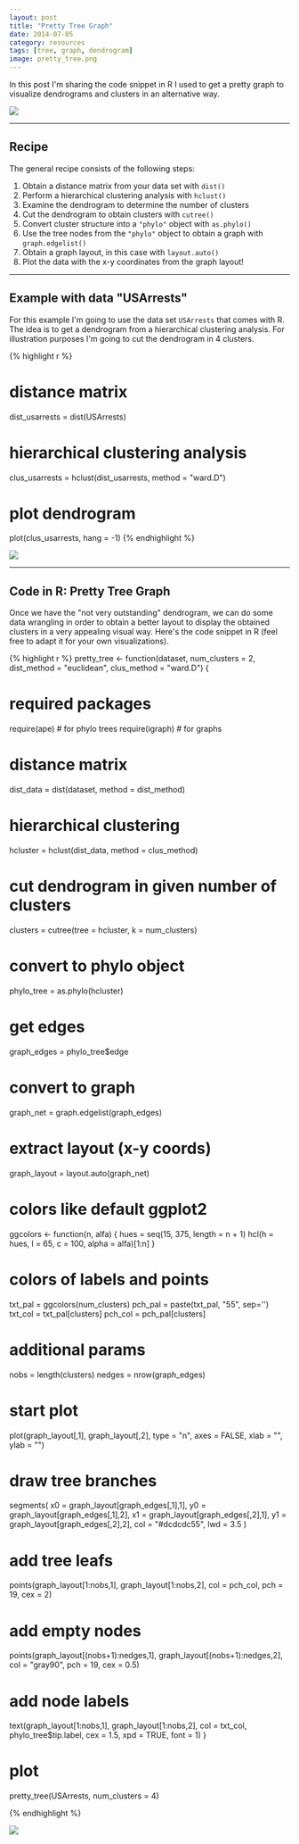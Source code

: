 ```yaml
---
layout: post
title: "Pretty Tree Graph"
date: 2014-07-05
category: resources
tags: [tree, graph, dendrogram]
image: pretty_tree.png
---
```


In this post I'm sharing the code snippet in R I used to get a pretty graph 
to visualize dendrograms and clusters in an alternative way. 

<!--more-->

<img src="{{ site.baseurl }}/images/blog/pretty_tree.png" />

<hr/>


## Recipe

The general recipe consists of the following steps:

1. Obtain a distance matrix from your data set with ```dist()```
2. Perform a hierarchical clustering analysis with ```hclust()```
3. Examine the dendrogram to determine the number of clusters
4. Cut the dendrogram to obtain clusters with ```cutree()```
5. Convert cluster structure into a ```"phylo"``` object with ```as.phylo()```
6. Use the tree nodes from the ```"phylo"``` object to obtain a graph with ```graph.edgelist()```
7. Obtain a graph layout, in this case with ```layout.auto()```
8. Plot the data with the x-y coordinates from the graph layout!

<hr/>


## Example with data "USArrests"

For this example I'm going to use the data set ```USArrests``` that comes with R. 
The idea is to get a dendrogram from a hierarchical clustering analysis. For 
illustration purposes I'm going to cut the dendrogram in 4 clusters.

{% highlight r %}
# distance matrix 
dist_usarrests = dist(USArrests)

# hierarchical clustering analysis
clus_usarrests = hclust(dist_usarrests, method = "ward.D")

# plot dendrogram
plot(clus_usarrests, hang = -1)
{% endhighlight %}

<img src="{{ site.baseurl }}/images/blog/usarrests_dendrogram.png" />

<hr/>


## Code in R: Pretty Tree Graph

Once we have the "not very outstanding" dendrogram, we can do some data wrangling 
in order to obtain a better layout to display the obtained clusters in a very 
appealing visual way. Here's the code snippet in R (feel free to adapt it for your 
own visualizations).

{% highlight r %}
pretty_tree <- function(dataset, num_clusters = 2, 
    dist_method = "euclidean", clus_method = "ward.D") 
{
  # required packages
  require(ape)     # for phylo trees
  require(igraph)  # for graphs
  
  # distance matrix
  dist_data = dist(dataset, method = dist_method)
  # hierarchical clustering
  hcluster = hclust(dist_data, method = clus_method)
  # cut dendrogram in given number of clusters
  clusters = cutree(tree = hcluster, k = num_clusters)
  
  # convert to phylo object
  phylo_tree = as.phylo(hcluster)
  # get edges
  graph_edges = phylo_tree$edge
  # convert to graph
  graph_net = graph.edgelist(graph_edges)
  # extract layout (x-y coords)
  graph_layout = layout.auto(graph_net)
  
  # colors like default ggplot2
  ggcolors <- function(n, alfa) {
    hues = seq(15, 375, length = n + 1)
    hcl(h = hues, l = 65, c = 100, alpha = alfa)[1:n]
  }
  
  # colors of labels and points
  txt_pal = ggcolors(num_clusters)
  pch_pal = paste(txt_pal, "55", sep='')
  txt_col = txt_pal[clusters]
  pch_col = pch_pal[clusters]

  # additional params
  nobs = length(clusters)
  nedges = nrow(graph_edges)
  
  # start plot
  plot(graph_layout[,1], graph_layout[,2], type = "n", axes = FALSE,
       xlab = "", ylab = "")
  # draw tree branches
  segments(
    x0 = graph_layout[graph_edges[,1],1], 
    y0 = graph_layout[graph_edges[,1],2],
    x1 = graph_layout[graph_edges[,2],1],
    y1 = graph_layout[graph_edges[,2],2],
    col = "#dcdcdc55", lwd = 3.5
  )
  # add tree leafs
  points(graph_layout[1:nobs,1], graph_layout[1:nobs,2], col = pch_col, 
         pch = 19, cex = 2)
  # add empty nodes
  points(graph_layout[(nobs+1):nedges,1], graph_layout[(nobs+1):nedges,2], 
         col = "gray90", pch = 19, cex = 0.5)
  # add node labels
  text(graph_layout[1:nobs,1], graph_layout[1:nobs,2], col = txt_col,
       phylo_tree$tip.label, cex = 1.5, xpd = TRUE, font = 1)
}

# plot
pretty_tree(USArrests, num_clusters = 4)

{% endhighlight %}

<img src="{{ site.baseurl }}/images/blog/pretty_tree.png" />
